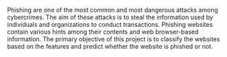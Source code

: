 Phishing are one of the most common and most dangerous attacks among cybercrimes. The aim of these attacks is to steal the information used by individuals and organizations to conduct transactions. Phishing websites contain various hints among their contents and web browser-based information. The primary objective of this project is to classify the websites based on the features and predict whether the website is phished or not.
